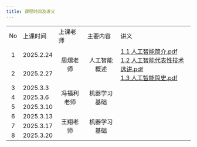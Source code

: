 ```yaml
---
title: 课程时间及讲义
---
```


<table>
  <tbody>
    <tr>
      <td>No</td>
      <td>上课时间</td>
      <td>上课老师</td>
      <td>主要内容</td>
      <td>讲义</td>
    </tr>
    <tr>
      <td align="center">1</td>
      <td>2025.2.24</td>
      <td rowspan="2" align="center">周熠老师</td>
      <td rowspan="2" align="center">人工智能概述</td>
      <td rowspan="2"><a href="./1.1 人工智能简介.pdf">1.1 人工智能简介.pdf</a><br /><a href="./1.2 人工智能代表性技术选讲.pdf">1.2 人工智能代表性技术选讲.pdf</a><br /><a href="./1.3 人工智能简史.pdf">1.3 人工智能简史.pdf</a></td>
    </tr>
    <tr>
      <td align="center">2</td>
      <td>2025.2.27</td>
    </tr>
    <tr>
      <td align="center">3</td>
      <td>2025.3.3</td>
      <td rowspan="3" align="center">冯福利老师</td>
      <td rowspan="3" align="center">机器学习基础</td>
      <td rowspan="3"></td>
    </tr>
    <tr>
      <td align="center">4</td>
      <td>2025.3.6</td>
    </tr>
    <tr>
      <td align="center">5</td>
      <td>2025.3.10</td>
    </tr>
    <tr>
      <td align="center">6</td>
      <td>2025.3.13</td>
      <td rowspan="3" align="center">王翔老师</td>
      <td rowspan="3" align="center">机器学习基础</td>
      <td rowspan="3"></td>
    </tr>
    <tr>
      <td align="center">7</td>
      <td>2025.3.17</td>
    </tr>
    <tr>
      <td align="center">8</td>
      <td>2025.3.20</td>
    </tr>
  </tbody>
  <colgroup>
    <col>
    <col>
    <col>
    <col>
    <col>
    <col>
  </colgroup>
</table>

